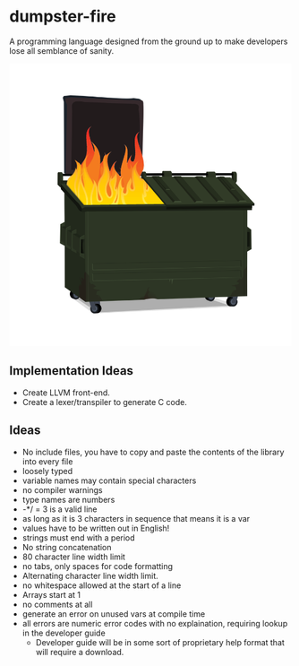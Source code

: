 # dumpster-fire
A programming language designed from the ground up to make developers lose all semblance of sanity.

![Logo](dumpster_fire.png)

## Implementation Ideas
- Create LLVM front-end.
- Create a lexer/transpiler to generate C code.

## Ideas

- No include files, you have to copy and paste the contents of the library into every file
- loosely typed
- variable names may contain special characters
- no compiler warnings
- type names are numbers
- -*/ = 3 is a valid line
- as long as it is 3 characters in sequence that means it is a var
- values have to be written out in English!
- strings must end with a period
- No string concatenation
- 80 character line width limit
- no tabs, only spaces for code formatting
- Alternating character line width limit.
- no whitespace allowed at the start of a line
- Arrays start at 1
- no comments at all
- generate an error on unused vars at compile time
- all errors are numeric error codes with no explaination, requiring lookup in the developer guide
  - Developer guide will be in some sort of proprietary help format that will require a download.
